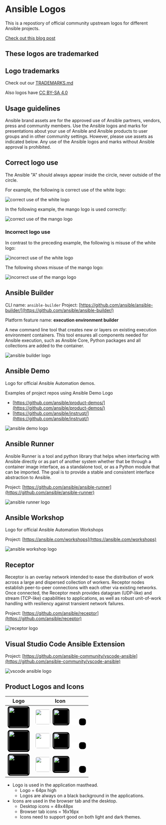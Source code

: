 # Ansible Logos

This is a repostiory of official community upstream logos for different Ansible projects.

[Check out this blog post](https://opensource.com/article/21/4/ansible-community-logos)

## These logos are trademarked

## Logo trademarks

Check out our [TRADEMARKS.md](TRADEMARKS.md)

Also logos have [CC BY-SA 4.0](https://creativecommons.org/licenses/by-sa/4.0/)

## Usage guidelines

Ansible brand assets are for the approved use of Ansible partners, vendors, press and community members.
Use the Ansible logos and marks for presentations about your use of Ansible and Ansible products to user groups and in other community settings.
However, please use assets as indicated below.
Any use of the Ansible logos and marks without Ansible approval is prohibited.

## Correct logo use

The Ansible "A" should always appear inside the circle, never outside of the circle.

For example, the following is correct use of the white logo:

![correct use of the white logo](community-usage/correct-use-white.png)

In the following example, the mango logo is used correctly:

![correct use of the mango logo](community-usage/correct-use-mango.png)

### Incorrect logo use

In contrast to the preceding example, the following is misuse of the white logo:

![incorrect use of the white logo](community-usage/misuse-white.png)

The following shows misuse of the mango logo:

![incorrect use of the mango logo](community-usage/misuse-mango.png)

## Ansible Builder

CLI name: `ansible-builder`
Project: [https://github.com/ansible/ansible-builder/](https://github.com/ansible/ansible-builder/)

Platform feature name: **execution environment builder**

A new command line tool that creates new or layers on existing execution environment containers. This tool ensures all components needed for Ansible execution, such as Ansible Core, Python packages and all collections are added to the container.

![ansible builder logo](ansible-builder/ansible-builder.png)

## Ansible Demo

Logo for official Ansible Automation demos.

Examples of project repos using Ansible Demo Logo

- [https://github.com/ansible/product-demos/](https://github.com/ansible/product-demos/)
- [https://github.com/ansible/instruqt/](https://github.com/ansible/instruqt/)

![ansible demo logo](ansible-demo.png)

## Ansible Runner

Ansible Runner is a tool and python library that helps when interfacing with Ansible directly or as part of another system whether that be through a container image interface, as a standalone tool, or as a Python module that can be imported. The goal is to provide a stable and consistent interface abstraction to Ansible.

Project: [https://github.com/ansible/ansible-runner](https://github.com/ansible/ansible-runner)

![ansible runner logo](ansible-runner/ansible-runner.png)

## Ansible Workshop

Logo for official Ansible Automation Workshops

Project: [https://ansible.com/workshops](https://ansible.com/workshops)

![ansible workshop logo](ansible-workshop.png)

## Receptor

Receptor is an overlay network intended to ease the distribution of work across a large and dispersed collection of workers. Receptor nodes establish peer-to-peer connections with each other via existing networks. Once connected, the Receptor mesh provides datagram (UDP-like) and stream (TCP-like) capabilities to applications, as well as robust unit-of-work handling with resiliency against transient network failures.

Project: [https://github.com/ansible/receptor](https://github.com/ansible/receptor)

![receptor logo](receptor/receptor.png)

## Visual Studio Code Ansible Extension

Project: [https://github.com/ansible-community/vscode-ansible](https://github.com/ansible-community/vscode-ansible)

![vscode ansible logo](vscode-ansible-logo/vscode-ansible.png)

## Product Logos and Icons

| Logo | Icon
| --- | ---
| <img src="awx/awx-logo.png" height="64" style="background-color:#000; padding:3px; border-radius:8px;"> | <img src="awx/awx-icon.png" height="48" width="48" style="background-color:#fff; padding:3px; border-radius:8px;"> <img src="awx/awx-icon.png" height="48" width="48" style="background-color:#000; padding:3px; border-radius:8px;"> <img src="awx/awx-icon.png" height="16" width="16" style="background-color:#fff; padding:3px; border-radius:8px"> <img src="awx/awx-icon.png" height="16" width="16" style="background-color:#000; padding:3px; border-radius:8px;">
| <img src="eda/eda-logo.png" height="64" style="background-color:#000; padding:3px; border-radius:8px;"> | <img src="eda/eda-icon.png" height="48" width="48" style="background-color:#fff; padding:3px; border-radius:8px;"> <img src="eda/eda-icon.png" height="48" width="48" style="background-color:#000; padding:3px; border-radius:8px;"> <img src="eda/eda-icon.png" height="16" width="16" style="background-color:#fff; padding:3px; border-radius:8px;"> <img src="eda/eda-icon.png" height="16" width="16" style="background-color:#000; padding:3px; border-radius:8px;">
| <img src="galaxy/galaxy-logo.png" height="64" style="background-color:#000; padding:3px; border-radius:8px;"> | <img src="galaxy/galaxy-icon.png" height="48" width="48" style="background-color:#fff; padding:3px; border-radius:8px;"> <img src="galaxy/galaxy-icon.png" height="48" width="48" style="background-color:#000; padding:3px; border-radius:8px;"> <img src="galaxy/galaxy-icon.png" height="16" width="16" style="background-color:#fff; padding:3px; border-radius:8px;"> <img src="galaxy/galaxy-icon.png" height="16" width="16" style="background-color:#000; padding:3px; border-radius:8px;">

- Logo is used in the application masthead.
  - Logo = 64px high
  - Logos are always on a black background in the applications.
- Icons are used in the browser tab and the desktop.
  - Desktop icons = 48x48px
  - Browser tab icons = 16x16px
  - Icons need to support good on both light and dark themes.
